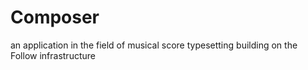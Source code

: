 # Composer
an application in the field of musical score typesetting building on the Follow infrastructure
